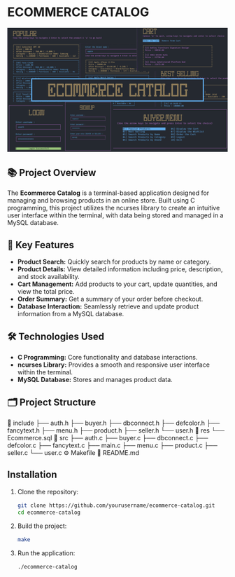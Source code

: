 # ECOMMERCE CATALOG

[![Watch the video](https://github.com/KarthikSapaliga/EcommerceCatalogue/blob/main/img/ecommerce.png)](https://www.youtube.com/watch?v=O3VT125Swp8&t=1s)

## 📚 Project Overview

The **Ecommerce Catalog** is a terminal-based application designed for managing and browsing products in an online store. Built using C programming, this project utilizes the ncurses library to create an intuitive user interface within the terminal, with data being stored and managed in a MySQL database.

## 🎯 Key Features

- **Product Search:** Quickly search for products by name or category.
- **Product Details:** View detailed information including price, description, and stock availability.
- **Cart Management:** Add products to your cart, update quantities, and view the total price.
- **Order Summary:** Get a summary of your order before checkout.
- **Database Interaction:** Seamlessly retrieve and update product information from a MySQL database.

## 🛠️ Technologies Used

- **C Programming:** Core functionality and database interactions.
- **ncurses Library:** Provides a smooth and responsive user interface within the terminal.
- **MySQL Database:** Stores and manages product data.

## 🗂️ Project Structure
📂 include
    ├── auth.h
    ├── buyer.h
    ├── dbconnect.h
    ├── defcolor.h
    ├── fancytext.h
    ├── menu.h
    ├── product.h
    ├── seller.h
    └── user.h
📂 res
    └── Ecommerce.sql 
📂 src
    ├── auth.c
    ├── buyer.c
    ├── dbconnect.c
    ├── defcolor.c
    ├── fancytext.c
    ├── main.c
    ├── menu.c
    ├── product.c
    ├── seller.c
    └── user.c
⚙️ Makefile
📝 README.md

## Installation

1. Clone the repository:
    ```bash
    git clone https://github.com/yourusername/ecommerce-catalog.git
    cd ecommerce-catalog
    ```

2. Build the project:
    ```bash
    make
    ```

3. Run the application:
    ```bash
    ./ecommerce-catalog
    ```
